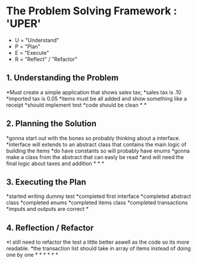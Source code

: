<h1>The Problem Solving Framework : 'UPER'</h1>

* U = "Understand"
* P = "Plan"
* E = "Execute"
* R = "Reflect" / "Refactor"

<h2>1. Understanding the Problem</h2>
*Must create a simple application that shows salex tax;
*sales tax is .10
*imported tax is 0.05
*items must be all added and show something like a receipt
*should implement test
*code should be clean
*
*
<h2>
    2. Planning the Solution
</h2>
*gonna start out with the bones so probably thinking about a interface.
*interface will extends to an abstract class that contains the main logic of building the items
*do have constants so will probably have enums
*gonna make a class from the abstract that can easly be read
*and will need the final logic about taxes and addition
*
*
*
<h2>
    3. Executing the Plan
</h2>
*started writing dummy test
*completed first interface
*completed abstract class
*completed enums
*completed items class
*completed transactions
*imputs and outputs are correct
*
<h2>
    4. Reflection / Refactor
</h2>
*I still need to refactor the test a little better aswell as the code so its more readable.
*the transaction list should take in array of items instead of doing one by one
*
*
*
*
*
*
